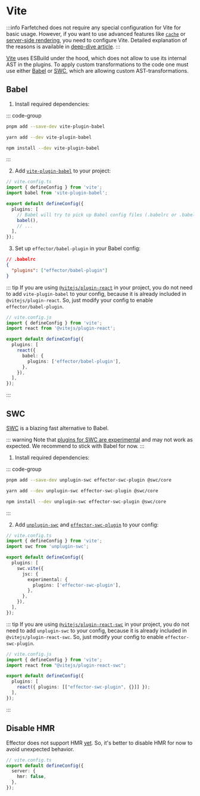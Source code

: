 # Vite

:::info
Farfetched does not require any special configuration for Vite for basic usage. However, if you want to use advanced features like [`cache`](/api/operators/cache) or [server-side rendering](/recipes/ssr), you need to configure Vite. Detailed explanation of the reasons is available in [deep-dive article](/recipes/sids).
:::

[Vite](https://vitejs.dev/) uses ESBuild under the hood, which does not allow to use its internal AST in the plugins. To apply custom transformations to the code one must use either [Babel](https://github.com/owlsdepartment/vite-plugin-babel) or [SWC](https://github.com/egoist/unplugin-swc), which are allowing custom AST-transformations.

## Babel

1. Install required dependencies:

::: code-group

```sh [pnpm]
pnpm add --save-dev vite-plugin-babel
```

```sh [yarn]
yarn add --dev vite-plugin-babel
```

```sh [npm]
npm install --dev vite-plugin-babel
```

:::

2. Add [`vite-plugin-babel`](https://github.com/owlsdepartment/vite-plugin-babel) to your project:

```ts
// vite.config.ts
import { defineConfig } from 'vite';
import babel from 'vite-plugin-babel';

export default defineConfig({
  plugins: [
    // Babel will try to pick up Babel config files (.babelrc or .babelrc.json)
    babel(),
    // ...
  ],
});
```

3. Set up `effector/babel-plugin` in your Babel config:

```json
// .babelrc
{
  "plugins": ["effector/babel-plugin"]
}
```

::: tip
If you are using [`@vitejs/plugin-react`](https://github.com/vitejs/vite/tree/main/packages/plugin-react#readme) in your project, you do not need to add `vite-plugin-babel` to your config, because it is already included in `@vitejs/plugin-react`. So, just modify your config to enable `effector/babel-plugin`.

```ts
// vite.config.js
import { defineConfig } from 'vite';
import react from '@vitejs/plugin-react';

export default defineConfig({
  plugins: [
    react({
      babel: {
        plugins: ['effector/babel-plugin'],
      },
    }),
  ],
});
```

:::

## SWC

[SWC](https://swc.rs) is a blazing fast alternative to Babel.

::: warning
Note that [plugins for SWC are experimental](https://github.com/swc-project/swc/discussions/3540) and may not work as expected. We recommend to stick with Babel for now.
:::

1. Install required dependencies:

::: code-group

```sh [pnpm]
pnpm add --save-dev unplugin-swc effector-swc-plugin @swc/core
```

```sh [yarn]
yarn add --dev unplugin-swc effector-swc-plugin @swc/core
```

```sh [npm]
npm install --dev unplugin-swc effector-swc-plugin @swc/core
```

:::

2. Add [`unplugin-swc`](https://github.com/egoist/unplugin-swc) and [`effector-swc-plugin`](https://github.com/kireevmp/effector-swc-plugin) to your config:

```ts
// vite.config.ts
import { defineConfig } from 'vite';
import swc from 'unplugin-swc';

export default defineConfig({
  plugins: [
    swc.vite({
      jsc: {
        experimental: {
          plugins: ['effector-swc-plugin'],
        },
      },
    }),
  ],
});
```

::: tip
If you are using [`@vitejs/plugin-react-swc`](https://github.com/vitejs/vite-plugin-react-swc) in your project, you do not need to add `unplugin-swc` to your config, because it is already included in `@vitejs/plugin-react-swc`. So, just modify your config to enable `effector-swc-plugin`.

```ts
// vite.config.js
import { defineConfig } from 'vite';
import react from "@vitejs/plugin-react-swc";

export default defineConfig({
  plugins: [
    react({ plugins: [["effector-swc-plugin", {}]] });
  ],
});
```

:::

## Disable HMR

Effector does not support HMR [yet](https://github.com/effector/effector/issues/674). So, it's better to disable HMR for now to avoid unexpected behavior.

```ts
// vite.config.ts
export default defineConfig({
  server: {
    hmr: false,
  },
});
```
